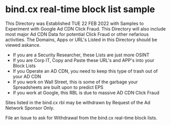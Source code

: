 # bind.cx real-time block list sample

This Directory was Established TUE 22 FEB 2022 with Samples to Experiment with Google Ad CDN Click Fraud. This Directory will also include most major Ad CDN Data for potential Click Fraud or other nefarious activities. The Domains, Apps or URL's Listed in this Directory should be viewed askance.

- If you are a Security Researcher, these Lists are just more OSINT
- If you are Corp IT, Copy and Paste these URL's and APP's into your Block Lists
- If you Operate an AD CDN, you need to keep this type of trash out of your AD CDN
- If you work on Wall Street, this is some of the garbage your Spreadsheets are built upon to predict EPS
- If you work at Google, this RBL is due to massive AD CDN Click Fraud

Sites listed in the bind.cx rbl may be withdrawn by Request of the Ad Network Sponsor Only. 

File an Issue to ask for Withdrawal from the bind.cx real-time block lists.
